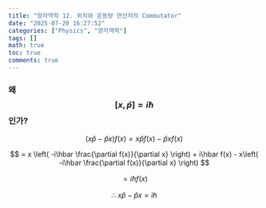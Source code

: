 ```yaml
---
title: "양자역학 12. 위치와 운동량 연산자의 Commutator"
date: "2025-07-20 16:27:52"
categories: ["Physics", "양자역학"]
tags: []
math: true
toc: true
comments: true
---
```


### 왜 $$[x,\hat{p}] = i\hbar$$인가?

$$
(x \hat{p} - \hat{p} x)f(x) = x\hat{p} f(x) - \hat{p}xf(x)
$$


$$
= x \left( -i\hbar \frac{\partial f(x)}{\partial x} \right) + i\hbar f(x) - x\left( -i\hbar \frac{\partial f(x)}{\partial x} \right)
$$


$$
= i\hbar f(x)
$$


$$
\therefore ~ x\hat{p} - \hat{p}x = i\hbar
$$
